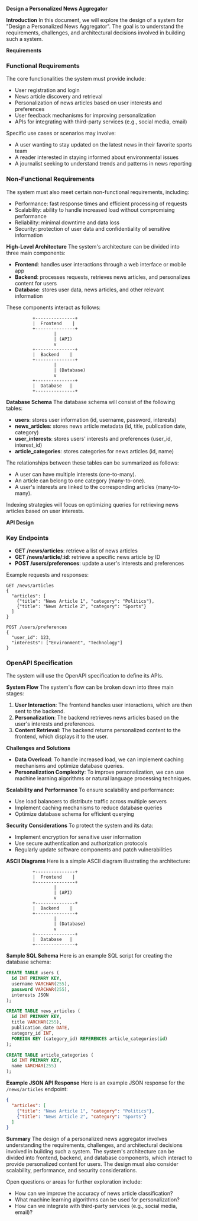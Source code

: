 **Design a Personalized News Aggregator**

**Introduction**
In this document, we will explore the design of a system for "Design a Personalized News Aggregator". The goal is to understand the requirements, challenges, and architectural decisions involved in building such a system.

**Requirements**

### Functional Requirements
The core functionalities the system must provide include:

* User registration and login
* News article discovery and retrieval
* Personalization of news articles based on user interests and preferences
* User feedback mechanisms for improving personalization
* APIs for integrating with third-party services (e.g., social media, email)

Specific use cases or scenarios may involve:

* A user wanting to stay updated on the latest news in their favorite sports team
* A reader interested in staying informed about environmental issues
* A journalist seeking to understand trends and patterns in news reporting

### Non-Functional Requirements
The system must also meet certain non-functional requirements, including:

* Performance: fast response times and efficient processing of requests
* Scalability: ability to handle increased load without compromising performance
* Reliability: minimal downtime and data loss
* Security: protection of user data and confidentiality of sensitive information

**High-Level Architecture**
The system's architecture can be divided into three main components:

* **Frontend**: handles user interactions through a web interface or mobile app
* **Backend**: processes requests, retrieves news articles, and personalizes content for users
* **Database**: stores user data, news articles, and other relevant information

These components interact as follows:

```
          +---------------+
          |  Frontend    |
          +---------------+
                  |
                  | (API)
                  v
          +---------------+
          |  Backend    |
          +---------------+
                  |
                  | (Database)
                  v
          +---------------+
          |  Database   |
          +---------------+
```

**Database Schema**
The database schema will consist of the following tables:

* **users**: stores user information (id, username, password, interests)
* **news_articles**: stores news article metadata (id, title, publication date, category)
* **user_interests**: stores users' interests and preferences (user_id, interest_id)
* **article_categories**: stores categories for news articles (id, name)

The relationships between these tables can be summarized as follows:

* A user can have multiple interests (one-to-many).
* An article can belong to one category (many-to-one).
* A user's interests are linked to the corresponding articles (many-to-many).

Indexing strategies will focus on optimizing queries for retrieving news articles based on user interests.

**API Design**

### Key Endpoints

* **GET /news/articles**: retrieve a list of news articles
* **GET /news/article/:id**: retrieve a specific news article by ID
* **POST /users/preferences**: update a user's interests and preferences

Example requests and responses:

```
GET /news/articles
{
  "articles": [
    {"title": "News Article 1", "category": "Politics"},
    {"title": "News Article 2", "category": "Sports"}
  ]
}

POST /users/preferences
{
  "user_id": 123,
  "interests": ["Environment", "Technology"]
}
```

### OpenAPI Specification
The system will use the OpenAPI specification to define its APIs.

**System Flow**
The system's flow can be broken down into three main stages:

1. **User Interaction**: The frontend handles user interactions, which are then sent to the backend.
2. **Personalization**: The backend retrieves news articles based on the user's interests and preferences.
3. **Content Retrieval**: The backend returns personalized content to the frontend, which displays it to the user.

**Challenges and Solutions**

* **Data Overload**: To handle increased load, we can implement caching mechanisms and optimize database queries.
* **Personalization Complexity**: To improve personalization, we can use machine learning algorithms or natural language processing techniques.

**Scalability and Performance**
To ensure scalability and performance:

* Use load balancers to distribute traffic across multiple servers
* Implement caching mechanisms to reduce database queries
* Optimize database schema for efficient querying

**Security Considerations**
To protect the system and its data:

* Implement encryption for sensitive user information
* Use secure authentication and authorization protocols
* Regularly update software components and patch vulnerabilities

**ASCII Diagrams**
Here is a simple ASCII diagram illustrating the architecture:
```
          +---------------+
          |  Frontend    |
          +---------------+
                  |
                  | (API)
                  v
          +---------------+
          |  Backend    |
          +---------------+
                  |
                  | (Database)
                  v
          +---------------+
          |  Database   |
          +---------------+
```

**Sample SQL Schema**
Here is an example SQL script for creating the database schema:
```sql
CREATE TABLE users (
  id INT PRIMARY KEY,
  username VARCHAR(255),
  password VARCHAR(255),
  interests JSON
);

CREATE TABLE news_articles (
  id INT PRIMARY KEY,
  title VARCHAR(255),
  publication_date DATE,
  category_id INT,
  FOREIGN KEY (category_id) REFERENCES article_categories(id)
);

CREATE TABLE article_categories (
  id INT PRIMARY KEY,
  name VARCHAR(255)
);
```

**Example JSON API Response**
Here is an example JSON response for the `/news/articles` endpoint:
```json
{
  "articles": [
    {"title": "News Article 1", "category": "Politics"},
    {"title": "News Article 2", "category": "Sports"}
  ]
}
```

**Summary**
The design of a personalized news aggregator involves understanding the requirements, challenges, and architectural decisions involved in building such a system. The system's architecture can be divided into frontend, backend, and database components, which interact to provide personalized content for users. The design must also consider scalability, performance, and security considerations.

Open questions or areas for further exploration include:

* How can we improve the accuracy of news article classification?
* What machine learning algorithms can be used for personalization?
* How can we integrate with third-party services (e.g., social media, email)?